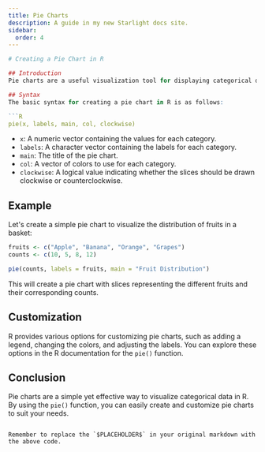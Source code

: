 ```yaml
---
title: Pie Charts
description: A guide in my new Starlight docs site.
sidebar:
  order: 4
---
```

```R
# Creating a Pie Chart in R

## Introduction
Pie charts are a useful visualization tool for displaying categorical data. In R, we can create pie charts using the `pie()` function.

## Syntax
The basic syntax for creating a pie chart in R is as follows:

```R
pie(x, labels, main, col, clockwise)
```

- `x`: A numeric vector containing the values for each category.
- `labels`: A character vector containing the labels for each category.
- `main`: The title of the pie chart.
- `col`: A vector of colors to use for each category.
- `clockwise`: A logical value indicating whether the slices should be drawn clockwise or counterclockwise.

## Example
Let's create a simple pie chart to visualize the distribution of fruits in a basket:

```R
fruits <- c("Apple", "Banana", "Orange", "Grapes")
counts <- c(10, 5, 8, 12)

pie(counts, labels = fruits, main = "Fruit Distribution")
```

This will create a pie chart with slices representing the different fruits and their corresponding counts.

## Customization
R provides various options for customizing pie charts, such as adding a legend, changing the colors, and adjusting the labels. You can explore these options in the R documentation for the `pie()` function.

## Conclusion
Pie charts are a simple yet effective way to visualize categorical data in R. By using the `pie()` function, you can easily create and customize pie charts to suit your needs.
```

Remember to replace the `$PLACEHOLDER$` in your original markdown with the above code.
